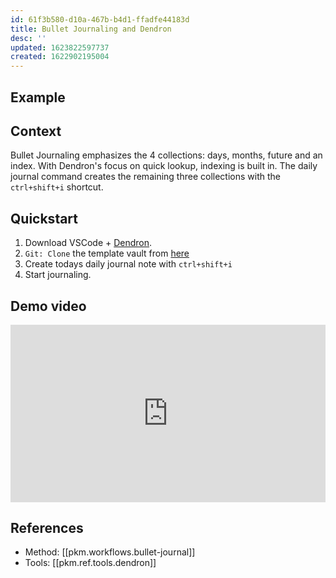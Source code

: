 ```yaml
---
id: 61f3b580-d10a-467b-b4d1-ffadfe44183d
title: Bullet Journaling and Dendron
desc: ''
updated: 1623822597737
created: 1622902195004
---
```


## Example


## Context

Bullet Journaling emphasizes the 4 collections: days, months, future and an index. With Dendron's focus on quick lookup, indexing is built in. The daily journal command creates the remaining three collections with the `ctrl+shift+i` shortcut. 

## Quickstart
1. Download VSCode + [Dendron](https://wiki.dendron.so/notes/d95b93bf-5e6f-4dd0-b7d7-c8e29e061876.html). 
2. `Git: Clone` the template vault from [here](https://github.com/dendronhq/bujo-vault)
3. Create todays daily journal note with `ctrl+shift+i`
4. Start journaling.

## Demo video

<div style="position: relative; padding-bottom: 56.25%; height: 0;"><iframe src="https://www.loom.com/embed/de5863520ba84b04a1980ddd317be9a8" frameborder="0" webkitallowfullscreen mozallowfullscreen allowfullscreen style="position: absolute; top: 0; left: 0; width: 100%; height: 100%;"></iframe></div>

## References
- Method: [[pkm.workflows.bullet-journal]]
- Tools: [[pkm.ref.tools.dendron]]
